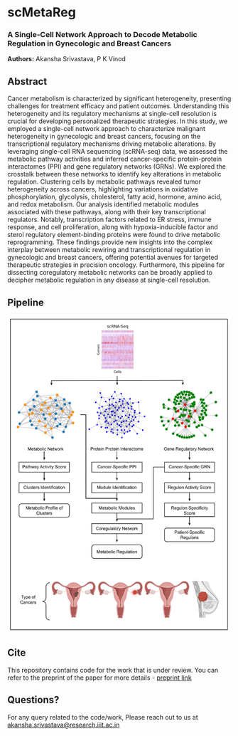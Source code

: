 # scMetaReg

### A Single-Cell Network Approach to Decode Metabolic Regulation in Gynecologic and Breast Cancers

**Authors:** Akansha Srivastava, P K Vinod

## Abstract

Cancer metabolism is characterized by significant heterogeneity, presenting challenges for treatment efficacy and patient outcomes. Understanding this heterogeneity and its regulatory mechanisms at single-cell resolution is crucial for developing personalized therapeutic strategies. In this study, we employed a single-cell network approach to characterize malignant heterogeneity in gynecologic and breast cancers, focusing on the transcriptional regulatory mechanisms driving metabolic alterations. By leveraging single-cell RNA sequencing (scRNA-seq) data, we assessed the metabolic pathway activities and inferred cancer-specific protein-protein interactomes (PPI) and gene regulatory networks (GRNs). We explored the crosstalk between these networks to identify key alterations in metabolic regulation. Clustering cells by metabolic pathways revealed tumor heterogeneity across cancers, highlighting variations in oxidative phosphorylation, glycolysis, cholesterol, fatty acid, hormone, amino acid, and redox metabolism. Our analysis identified metabolic modules associated with these pathways, along with their key transcriptional regulators. Notably, transcription factors related to ER stress, immune response, and cell proliferation, along with hypoxia-inducible factor and sterol regulatory element-binding proteins were found to drive metabolic reprogramming. These findings provide new insights into the complex interplay between metabolic rewiring and transcriptional regulation in gynecologic and breast cancers, offering potential avenues for targeted therapeutic strategies in precision oncology. Furthermore, this pipeline for dissecting coregulatory metabolic networks can be broadly applied to decipher metabolic regulation in any disease at single-cell resolution.

## Pipeline
![alt text](https://github.com/CancerDiag/scMetaReg/blob/main/workflow.png?raw=true)

## Cite
This repository contains code for the work that is under review. You can refer to the preprint of the paper for more details - [preprint link](https://www.biorxiv.org/content/10.1101/2024.09.18.613640v1)

## Questions?
For any query related to the code/work, Please reach out to us at akansha.srivastava@research.iiit.ac.in
